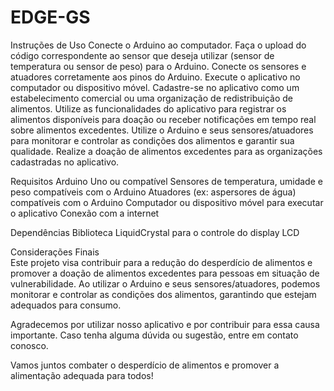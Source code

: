# EDGE-GS


Instruções de Uso
Conecte o Arduino ao computador.
Faça o upload do código correspondente ao sensor que deseja utilizar (sensor de temperatura ou sensor de peso) para o Arduino.
Conecte os sensores e atuadores corretamente aos pinos do Arduino.
Execute o aplicativo no computador ou dispositivo móvel.
Cadastre-se no aplicativo como um estabelecimento comercial ou uma organização de redistribuição de alimentos.
Utilize as funcionalidades do aplicativo para registrar os alimentos disponíveis para doação ou receber notificações em tempo real sobre alimentos excedentes.
Utilize o Arduino e seus sensores/atuadores para monitorar e controlar as condições dos alimentos e garantir sua qualidade.
Realize a doação de alimentos excedentes para as organizações cadastradas no aplicativo.

Requisitos
Arduino Uno ou compatível
Sensores de temperatura, umidade e peso compatíveis com o Arduino
Atuadores (ex: aspersores de água) compatíveis com o Arduino
Computador ou dispositivo móvel para executar o aplicativo
Conexão com a internet

Dependências
Biblioteca LiquidCrystal para o controle do display LCD

Considerações Finais<br>
Este projeto visa contribuir para a redução do desperdício de alimentos e promover a doação de alimentos excedentes para pessoas em situação de vulnerabilidade. Ao utilizar o Arduino e seus sensores/atuadores, podemos monitorar e controlar as condições dos alimentos, garantindo que estejam adequados para consumo.

Agradecemos por utilizar nosso aplicativo e por contribuir para essa causa importante. Caso tenha alguma dúvida ou sugestão, entre em contato conosco.

Vamos juntos combater o desperdício de alimentos e promover a alimentação adequada para todos!

